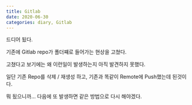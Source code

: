 ```yaml
---
title: Gitlab
date: 2020-06-30
categories: diary, Gitlab
---
```

드디어 됬다.

기존에 Gitlab repo가 폴더쨰로 들어가는 현상을 고쳤다.

고쳤다고 보기에는 왜 이런일이 발생하는지 아직 발견하지 못했다.

일단 기존 Repo를 삭제 / 재생성 하고, 기존과 똑같이 Remote에 Push했는데 된것이다.

뭐 됬으니까... 다음에 또 발생하면 같은 방법으로 다시 해야겠다.
